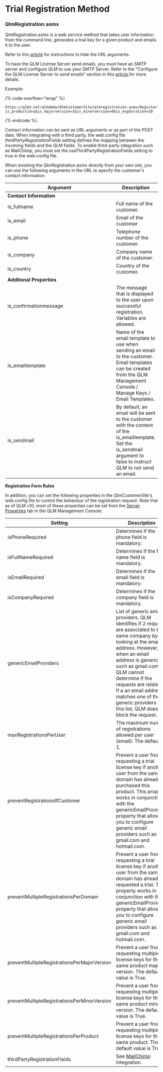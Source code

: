 # Trial Registration Method

### QlmRegistration.asmx  <a href="#h_01hdm5wzxvd26qzx28grcvv5dk" id="h_01hdm5wzxvd26qzx28grcvv5dk"></a>

QlmRegistration.asmx is a web service method that takes user information from the command line, generates a trial key for a given product and emails it to the user.

Refer to this [article](https://support.soraco.co/hc/en-us/articles/211568803-How-to-hide-the-URL-arguments-of-the-QlmRegistrationForm-aspx-or-QlmRegistration-asmx-pages) for instructions to hide the URL arguments.

To have the QLM License Server send emails, you must have an SMTP server and configure QLM to use your SMTP Server. Refer to the "Configure the QLM License Server to send emails" section in this [article ](https://support.soraco.co/hc/en-us/articles/207894796-How-to-configure-QLM-to-send-mail-using-SMTP)for more details.

Example:

{% code overflow="wrap" %}
```
https://qlm3.net/qlmdemo/QlmCustomerSite/qlmregistration.asmx/Register?is_productid=1&is_majorversion=1&is_minorversion=0&is_expduration=10
```
{% endcode %}

&#x20;Contact information can be sent as URL arguments or as part of the POST data. When integrating with a third party, the web.config file _thirdPartyRegistrationFields_ setting defines the mapping between the incoming fields and the QLM fields. To enable third-party integration such as MailChimp, you must set the useThirdPartyRegistrationFields setting to true in the web.config file.

When invoking the QlmRegistration.asmx directly from your own site, you can use the following arguments in the URL to specify the customer's contact information:

<table data-full-width="false"><thead><tr><th width="426">Argument</th><th>Description</th></tr></thead><tbody><tr><td><strong>Contact Information</strong></td><td></td></tr><tr><td>is_fullname</td><td>Full name of the customer.</td></tr><tr><td>is_email</td><td>Email of the customer</td></tr><tr><td>is_phone</td><td>Telephone number of the customer.</td></tr><tr><td>is_company</td><td>Company name of the customer.</td></tr><tr><td>is_country</td><td>Country of the customer.</td></tr><tr><td><strong>Additonal Properties</strong></td><td></td></tr><tr><td>is_confirmationmessage</td><td>The message that is displayed to the user upon successful registration. Variables are allowed.</td></tr><tr><td>is_emailtemplate</td><td>Name of the email template to use when sending an email to the customer. Email templates can be created from the QLM Management Console / Manage Keys / Email Templates.</td></tr><tr><td>is_sendmail</td><td>By default, an email will be sent to the customer with the content of the is_emailtemplate. Set the is_sendmail argument to false to instruct QLM to not send an email.</td></tr></tbody></table>

**Registration Form Rules**

In addition, you can set the following properties in the QlmCustomerSite's web.config file to control the behaviour of the registration request. Note that as of QLM v10, most of these properties can be set from the [Server Properties](https://support.soraco.co/hc/en-us/articles/207920563-Server-Properties) tab in the QLM Management Console.

| **Setting**                                 | **Description**                                                                                                                                                                                                                                                                                                                                           |
| ------------------------------------------- | --------------------------------------------------------------------------------------------------------------------------------------------------------------------------------------------------------------------------------------------------------------------------------------------------------------------------------------------------------- |
| isPhoneRequired                             | Determines if the phone field is mandatory.                                                                                                                                                                                                                                                                                                               |
| isFullNameRequired                          | Determines if the full name field is mandatory.                                                                                                                                                                                                                                                                                                           |
| isEmailRequired                             | Determines if the email field is mandatory.                                                                                                                                                                                                                                                                                                               |
| isCompanyRequired                           | Determines if the company field is mandatory.                                                                                                                                                                                                                                                                                                             |
| genericEmailProviders                       | List of generic email providers. QLM identifies if 2 requests are associated to the same company by looking at the email address. However, when an email address is generic such as gmail.com, QLM cannot determine if the requests are related. If a an email address matches one of the generic providers in this list, QLM does not block the request. |
| maxRegistrationsPerUser                     | The maximum number of registrations allowed per user (email). The default is 1.                                                                                                                                                                                                                                                                           |
| preventRegistrationsIfCustomer              | Prevent a user from requesting a trial license key if another user from the same domain has already purchased this product. This property works in conjunction with the genericEmailProviders property that allows you to configure generic email providers such as gmail.com and hotmail.com.                                                            |
| preventMultipleRegistrationsPerDomain       | Prevent a user from requesting a trial license key if another user from the same domain has already requested a trial. This property works in conjunction with the genericEmailProviders property that allows you to configure generic email providers such as gmail.com and hotmail.com.                                                                 |
| preventMultipleRegistrationsPerMajorVersion | Prevent a user from requesting multiple license keys for the same product major version. The default value is True.                                                                                                                                                                                                                                       |
| preventMultipleRegistrationsPerMinorVersion | Prevent a user from requesting multiple license keys for the same product minor version. The default value is True.                                                                                                                                                                                                                                       |
| preventMultipleRegistrationsPerProduct      | Prevent a user from requesting multiple license keys for the same product. The default value is True.                                                                                                                                                                                                                                                     |
| thirdPartyRegistrationFields                | See [MailChimp ](https://support.soraco.co/hc/en-us/articles/206203030-Quick-License-Manager-Integration-with-MailChimp)Integration.                                                                                                                                                                                                                      |
